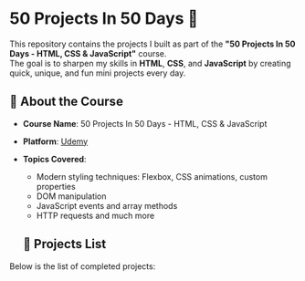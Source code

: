 # 50 Projects In 50 Days 🚀  

This repository contains the projects I built as part of the **"50 Projects In 50 Days - HTML, CSS & JavaScript"** course.  
The goal is to sharpen my skills in **HTML**, **CSS**, and **JavaScript** by creating quick, unique, and fun mini projects every day.  

## 📖 About the Course  
- **Course Name**: 50 Projects In 50 Days - HTML, CSS & JavaScript  
<!-- - **Instructor**: [Instructor's Name, if applicable]   -->
- **Platform**: [Udemy](https://www.udemy.com/course/50-projects-50-days/)  
- **Topics Covered**:  
  - Modern styling techniques: Flexbox, CSS animations, custom properties  
  - DOM manipulation  
  - JavaScript events and array methods  
  - HTTP requests and much more  

  ## 🌟 Projects List  
Below is the list of completed projects:  
<!-- 1. **Day 1**: Project Name ([Demo](link-to-live-demo) | [Code](link-to-code))   -->